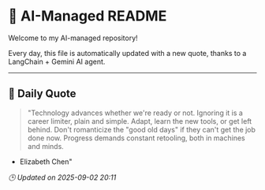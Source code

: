 # 🧠 AI-Managed README

Welcome to my AI-managed repository!

Every day, this file is automatically updated with a new quote, thanks to a LangChain + Gemini AI agent.

---

## 📅 Daily Quote

> "Technology advances whether we're ready or not.
Ignoring it is a career limiter, plain and simple.
Adapt, learn the new tools, or get left behind.
Don't romanticize the "good old days" if they can't get the job done now.
Progress demands constant retooling, both in machines and minds.

- Elizabeth Chen"

*🕒 Updated on 2025-09-02 20:11*